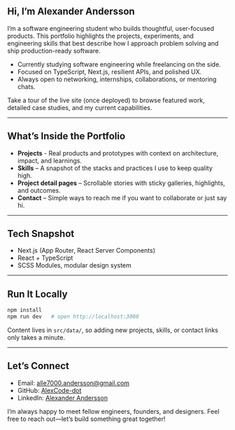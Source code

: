 ## Hi, I’m Alexander Andersson

I’m a software engineering student who builds thoughtful, user-focused products. This portfolio highlights the projects, experiments, and engineering skills that best describe how I approach problem solving and ship production-ready software.

- Currently studying software engineering while freelancing on the side.
- Focused on TypeScript, Next.js, resilient APIs, and polished UX.
- Always open to networking, internships, collaborations, or mentoring chats.

Take a tour of the live site (once deployed) to browse featured work, detailed case studies, and my current capabilities.

---

## What’s Inside the Portfolio

- **Projects** - Real products and prototypes with context on architecture, impact, and learnings.
- **Skills** – A snapshot of the stacks and practices I use to keep quality high.
- **Project detail pages** – Scrollable stories with sticky galleries, highlights, and outcomes.
- **Contact** – Simple ways to reach me if you want to collaborate or just say hi.

---

## Tech Snapshot

- Next.js (App Router, React Server Components)
- React + TypeScript
- SCSS Modules, modular design system

---

## Run It Locally

```bash
npm install
npm run dev   # open http://localhost:3000
```

Content lives in `src/data/`, so adding new projects, skills, or contact links only takes a minute.

---

## Let’s Connect

- Email: [alle7000.andersson@gmail.com](mailto:alle7000.andersson@gmail.com)
- GitHub: [AlexCode-dot](https://github.com/AlexCode-dot)
- LinkedIn: [Alexander Andersson](https://www.linkedin.com/in/alexander-andersson-43a6391a5/)

I’m always happy to meet fellow engineers, founders, and designers. Feel free to reach out—let’s build something great together!
